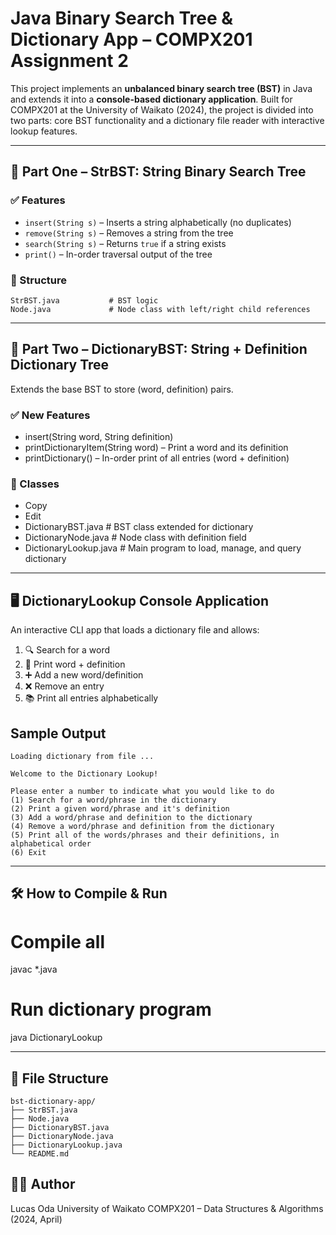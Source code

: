# Java Binary Search Tree & Dictionary App – COMPX201 Assignment 2

This project implements an **unbalanced binary search tree (BST)** in Java and extends it into a **console-based dictionary application**. Built for COMPX201 at the University of Waikato (2024), the project is divided into two parts: core BST functionality and a dictionary file reader with interactive lookup features.

---

## 🌲 Part One – StrBST: String Binary Search Tree

### ✅ Features
- `insert(String s)` – Inserts a string alphabetically (no duplicates)
- `remove(String s)` – Removes a string from the tree
- `search(String s)` – Returns `true` if a string exists
- `print()` – In-order traversal output of the tree

### 📁 Structure
```plaintext
StrBST.java           # BST logic
Node.java             # Node class with left/right child references
```

---

## 📖 Part Two – DictionaryBST: String + Definition Dictionary Tree
Extends the base BST to store (word, definition) pairs.

### ✅ New Features
- insert(String word, String definition)
- printDictionaryItem(String word) – Print a word and its definition
- printDictionary() – In-order print of all entries (word + definition)

### 🧠 Classes
- Copy
- Edit
- DictionaryBST.java       # BST class extended for dictionary
- DictionaryNode.java      # Node class with definition field
- DictionaryLookup.java    # Main program to load, manage, and query dictionary

--- 

## 🖥️ DictionaryLookup Console Application
An interactive CLI app that loads a dictionary file and allows:

1. 🔍 Search for a word
2. 📖 Print word + definition
3. ➕ Add a new word/definition
4. ❌ Remove an entry
5. 📚 Print all entries alphabetically


## Sample Output

```plaintext
Loading dictionary from file ...

Welcome to the Dictionary Lookup!

Please enter a number to indicate what you would like to do
(1) Search for a word/phrase in the dictionary
(2) Print a given word/phrase and it's definition
(3) Add a word/phrase and definition to the dictionary
(4) Remove a word/phrase and definition from the dictionary
(5) Print all of the words/phrases and their definitions, in alphabetical order
(6) Exit
```

---

## 🛠 How to Compile & Run

# Compile all
javac *.java

# Run dictionary program
java DictionaryLookup

---

## 🧪 File Structure
```plaintext
bst-dictionary-app/
├── StrBST.java
├── Node.java
├── DictionaryBST.java
├── DictionaryNode.java
├── DictionaryLookup.java
└── README.md
```

## 👨‍🎓 Author
Lucas Oda
University of Waikato
COMPX201 – Data Structures & Algorithms (2024, April)

